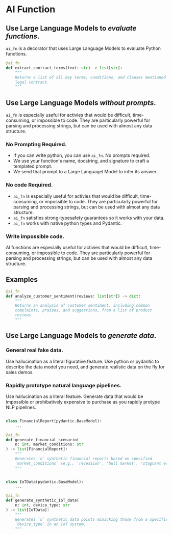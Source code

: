 
# AI Function

## Use Large Language Models to *evaluate functions*.

`ai_fn` is a decorator that uses Large Language Models to evaluate Python functions. 

```python
@ai_fn
def extract_contract_terms(text: str) -> list[str]:
    """
    Returns a list of all key terms, conditions, and clauses mentioned in a 
    legal contract.
    """
```

## Use Large Language Models *without prompts*.
`ai_fn` is especially useful for activies that would be difficult, time-consuming, or impossible to code. They are particularly powerful for parsing and processing strings, but can be used with almost any data structure. 

### No Prompting Required.
- If you can write python, you can use `ai_fn`. No prompts required.
- We use your function's name, docstring, and signature to craft a templated prompt.
- We send that prompt to a Large Languagel Model to infer its answer.

### No code Required.
- `ai_fn` is especially useful for activies that would be difficult, time-consuming, or impossible to code. They are particularly powerful for parsing and processing strings, but can be used with almost any data structure. 
- `ai_fn` satisfies strong-typesafety guarantees so it works with your data.
- `ai_fn` works with native python types and Pydantic.

### Write impossible code.
AI functions are especially useful for activies that would be difficult, time-consuming, or impossible to code. They are particularly powerful for parsing and processing strings, but can be used with almost any data structure. 

## Examples

```python
@ai_fn
def analyze_customer_sentiment(reviews: list[str]) -> dict:
    """
    Returns an analysis of customer sentiment, including common 
    complaints, praises, and suggestions, from a list of product 
    reviews.
    """
```

## Use Large Language Models to *generate data*.

### General real fake data.
Use hallucination as a literal figurative feature. Use python or pydantic
to describe the data model you need, and generate realistic data on the fly 
for sales demos.

### Rapidly prototype natural language pipelines.
Use hallucination as a literal feature. Generate data that would be impossible
or prohibatively expensive to purchase as you rapidly protype NLP pipelines. 

```python

class FinancialReport(pydantic.BaseModel):
    ...

@ai_fn
def generate_financial_scenario(
    n: int, market_conditions: str
) -> list[FinancialReport]:
    """
    Generates `n` synthetic financial reports based on specified 
    `market_conditions` (e.g., 'recession', 'bull market', 'stagnant economy').
    """
```

```python

class IoTData(pydantic.BaseModel):
    ...

@ai_fn
def generate_synthetic_IoT_data(
    n: int, device_type: str
) -> list[IoTData]:
    """
    Generates `n` synthetic data points mimicking those from a specified 
    `device_type` in an IoT system.
    """
```
